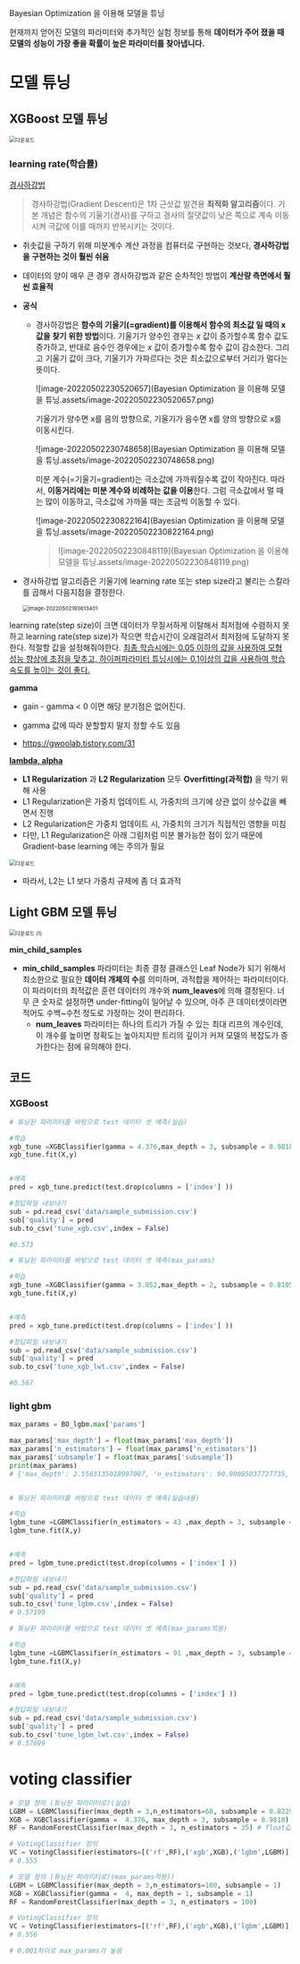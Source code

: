 Bayesian Optimization 을 이용해 모델을 튜닝

현재까지 얻어진 모델의 파라미터와 추가적인 실험 정보를 통해 **데이터가 주어 졌을 때 모델의 성능이 가장 좋을 확률이 높은 파라미터를 찾아냅니다.**



# 모델 튜닝

## XGBoost 모델 튜닝

<img src="C:\Users\user\Downloads\다운로드.jpg" alt="다운로드" style="zoom: 67%;" />

### learning rate(학습률)

[경사하강법](https://velog.io/@sasganamabeer/AI-Gradient-Descent%EA%B2%BD%EC%82%AC%ED%95%98%EA%B0%95%EB%B2%95)

> 경사하강법(Gradient Descent)은 1차 근삿값 발견용 **최적화 알고리즘**이다. 기본 개념은 함수의 기울기(경사)를 구하고 경사의 절댓값이 낮은 쪽으로 계속 이동시켜 극값에 이를 때까지 반복시키는 것이다.

- 취솟값을 구하기 위해 미분계수 계산 과정을 컴퓨터로 구현하는 것보다, **경사하강법을 구현하는 것이 훨씬 쉬움**

- 데이터의 양이 매우 큰 경우 경사하강법과 같은 순차적인 방법이 **계산량 측면에서 훨씬 효율적**

- **공식**

  - 경사하강법은 **함수의 기울기(=gradient)를 이용해서 함수의 최소값 일 때의 x값을 찾기 위한 방법**이다. 기울기가 양수인 경우는 *x* 값이 증가할수록 함수 값도 증가하고, 반대로 음수인 경우에는 *x* 값이 증가할수록 함수 값이 감소한다. 그리고 기울기 값이 크다, 기울기가 가파르다는 것은 최소값으로부터 거리가 멀다는 뜻이다.

    ![image-20220502230520657](Bayesian Optimization 을 이용해 모델을 튜닝.assets/image-20220502230520657.png)

    기울기가 양수면 x를 음의 방향으로, 기울기가 음수면 x를 양의 방향으로 x를 이동시킨다.

    ![image-20220502230748658](Bayesian Optimization 을 이용해 모델을 튜닝.assets/image-20220502230748658.png)

    미분 계수(=기울기=gradient)는 극소값에 가까워질수록 값이 작아진다. 따라서, **이동거리에는 미분 계수와 비례하는 값을 이용**한다. 그럼 극소값에서 멀 때는 많이 이동하고, 극소값에 가까울 때는 조금씩 이동할 수 있다.

    ![image-20220502230822164](Bayesian Optimization 을 이용해 모델을 튜닝.assets/image-20220502230822164.png)

    > ![image-20220502230848119](Bayesian Optimization 을 이용해 모델을 튜닝.assets/image-20220502230848119.png)

    

- 경사하강법 알고리즘은 기울기에 learning rate 또는 step size라고 불리는 스칼라를 곱해서 다음지점을 결정한다.

  <img src="Bayesian Optimization 을 이용해 모델을 튜닝.assets/image-20220502193613401.png" alt="image-20220502193613401" style="zoom:67%;" />

learning rate(step size)이 크면 데이터가 무질서하게 이탈해서 최저점에 수렴하지 못하고 learning rate(step size)가 작으면 학습시간이 오래걸려서 최저점에 도달하지 못한다. 적절할 값을 설정해줘야한다. [최종 학습시에는 0.05 이하의 값을 사용하여 모형 성능 향상에 초점을 맞추고, 하이퍼파라미터 튜닝시에는 0.1이상의 값을 사용하여 학습속도를 높이는 것이 좋다.](https://psystat.tistory.com/131)

**gamma**

- gain - gamma < 0 이면 해당 분기점은 없어진다.

- gamma 값에 따라 분할할지 말지 정할 수도 있음
- https://gwoolab.tistory.com/31

**[lambda, alpha](https://wooono.tistory.com/221)**

- **L1 Regularization** 과 **L2 Regularization** 모두 **Overfitting(과적합)** 을 막기 위해 사용
- L1 Regularization은 가중치 업데이트 시, 가중치의 크기에 상관 없이 상수값을 빼면서 진행
- L2 Regularization은 가중치 업데이트 시, 가중치의 크기가 직접적인 영향을 미침
- 다만, L1 Regularization은 아래 그림처럼 미분 불가능한 점이 있기 때문에 Gradient-base learning 에는 주의가 필요

<img src="Bayesian Optimization 을 이용해 모델을 튜닝.assets/다운로드.png" alt="다운로드" style="zoom:67%;" />

- 따라서, L2는 L1 보다 가중치 규제에 좀 더 효과적

## Light GBM 모델 튜닝

<img src="C:\Users\user\Downloads\다운로드 (1).jpg" alt="다운로드 (1)" style="zoom:67%;" />

**min_child_samples**

- **min_child_samples** 파라미터는 최종 결정 클래스인 Leaf Node가 되기 위해서 최소한으로 필요한 **데이터 개체의 수**를 의미하며, 과적합을 제어하는 파라미터이다. 이 파라미터의 최적값은 훈련 데이터의 개수와 **num_leaves**에 의해 결정된다. 너무 큰 숫자로 설정하면 under-fitting이 일어날 수 있으며, 아주 큰 데이터셋이라면 적어도 수백~수천 정도로 가정하는 것이 편리하다.
  - **num_leaves** 파라미터는 하나의 트리가 가질 수 있는 최대 리프의 개수인데, 이 개수를 높이면 정확도는 높아지지만 트리의 깊이가 커져 모델의 복잡도가 증가한다는 점에 유의해야 한다.



## 코드

### XGBoost

```python
# 튜닝된 파라미터를 바탕으로 test 데이터 셋 예측(실습)

#학습
xgb_tune =XGBClassifier(gamma = 4.376,max_depth = 3, subsample = 0.9818)
xgb_tune.fit(X,y)


#예측
pred = xgb_tune.predict(test.drop(columns = ['index'] ))

#정답파일 내보내기
sub = pd.read_csv('data/sample_submission.csv')
sub['quality'] = pred
sub.to_csv('tune_xgb.csv',index = False)

#0.573

# 튜닝된 파라미터를 바탕으로 test 데이터 셋 예측(max_params)

#학습
xgb_tune =XGBClassifier(gamma = 3.852,max_depth = 2, subsample = 0.8105)
xgb_tune.fit(X,y)


#예측
pred = xgb_tune.predict(test.drop(columns = ['index'] ))

#정답파일 내보내기
sub = pd.read_csv('data/sample_submission.csv')
sub['quality'] = pred
sub.to_csv('tune_xgb_lwt.csv',index = False)

#0.567
```



### light gbm

```python
max_params = BO_lgbm.max['params']

max_params['max_depth'] = float(max_params['max_depth'])
max_params['n_estimators'] = float(max_params['n_estimators'])
max_params['subsample'] = float(max_params['subsample'])
print(max_params)
# {'max_depth': 2.5563135018997007, 'n_estimators': 90.90085037727735, 'subsample': 0.989309171116382}


# 튜닝된 파라미터를 바탕으로 test 데이터 셋 예측(실습내용)

#학습
lgbm_tune =LGBMClassifier(n_estimators = 43 ,max_depth = 3, subsample = 1)
lgbm_tune.fit(X,y)


#예측
pred = lgbm_tune.predict(test.drop(columns = ['index'] ))

#정답파일 내보내기
sub = pd.read_csv('data/sample_submission.csv')
sub['quality'] = pred
sub.to_csv('tune_lgbm.csv',index = False)
# 0.57199

# 튜닝된 파라미터를 바탕으로 test 데이터 셋 예측(max_params적용)

#학습
lgbm_tune =LGBMClassifier(n_estimators = 91 ,max_depth = 3, subsample = 1)
lgbm_tune.fit(X,y)


#예측
pred = lgbm_tune.predict(test.drop(columns = ['index'] ))

#정답파일 내보내기
sub = pd.read_csv('data/sample_submission.csv')
sub['quality'] = pred
sub.to_csv('tune_lgbm_lwt.csv',index = False)
# 0.57699
```



# voting classifier

```python
# 모델 정의 (튜닝된 파라미터로)(실습)
LGBM = LGBMClassifier(max_depth = 3,n_estimators=60, subsample = 0.8229)
XGB = XGBClassifier(gamma =  4.376, max_depth = 3, subsample = 0.9818)
RF = RandomForestClassifier(max_depth = 3, n_estimators = 35) # float값이 안들어가서 몇개는 반올림 해줌

# VotingClassifier 정의
VC = VotingClassifier(estimators=[('rf',RF),('xgb',XGB),('lgbm',LGBM)],voting = 'soft')
# 0.555

# 모델 정의 (튜닝된 파라미터로)(max_params적용))
LGBM = LGBMClassifier(max_depth = 3,n_estimators=100, subsample = 1)
XGB = XGBClassifier(gamma =  4, max_depth = 1, subsample = 1)
RF = RandomForestClassifier(max_depth = 3, n_estimators = 100)

# VotingClassifier 정의
VC = VotingClassifier(estimators=[('rf',RF),('xgb',XGB),('lgbm',LGBM)],voting = 'soft')
# 0.556

# 0.001차이로 max_params가 높음
```







